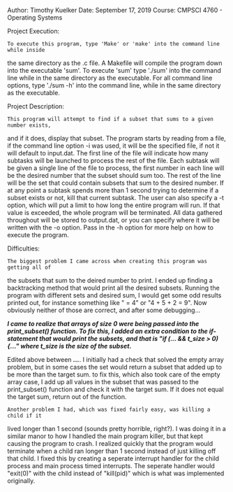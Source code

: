 Author:	Timothy Kuelker
Date:	September 17, 2019
Course:	CMPSCI 4760 - Operating Systems

Project Execution:

	To execute this program, type 'Make' or 'make' into the command line while inside
the same directory as the .c file.  A Makefile will compile the program down into the executable
'sum'.  To execute 'sum' type './sum' into the command line while in the same directory
as the executable.  For all command line options, type './sum -h' into the command line, 
while in the same directory as the executable.


Project Description:

	This program will attempt to find if a subset that sums to a given number exists,
and if it does, display that subset.  The program starts by reading from a file, if
the command line option -i was used, it will be the specified file, if not it will default
to input.dat.  The first line of the file will indicate how many subtasks will be launched
to process the rest of the file.  Each subtask will be given a single line of the file to
process, the first number in each line will be the desired number that the subset should sum
too.  The rest of the line will be the set that could contain subsets that sum to the desired
number.  If at any point a subtask spends more than 1 second trying to determine if a subset
exists or not, kill that current subtask.  The user can also specify a -t option, which
will put a limit to how long the entire program will run.  If that value is exceeded, the
whole program will be terminated.  All data gathered throughout will be stored to output.dat,
or you can specify where it will be written with the -o option.  Pass in the -h option for
more help on how to execute the program.

Difficulties:
	
	The biggest problem I came across when creating this program was getting all of
the subsets that sum to the deired number to print.  I ended up finding a backtracking
method that would print all the desired subsets.  Running the program with different sets
and desired sum, I would get some odd results printed out, for instance something like
" = 4" or "4 + 5 + 2 = 9".  Now obviously neither of those are correct, and after some
debugging...

 ***I came to realize that arrays of size 0 were being passed into the
print_subset() function.  To fix this, I added an extra condition to the if-statement
that would print the subsets, and that is "if (... && t_size > 0){..." where t_size is 
the size of the subset.***

Edited above between ***...***.  I initially had a check that solved the empty array problem,
but in some cases the set would return a subset that added up to be more than the target sum.
to fix this, which also took care of the empty array case, I add up all values in the subset
that was passed to the print_subset() function and check it with the target sum.  If it does
not equal the target sum, return out of the function.

	Another problem I had, which was fixed fairly easy, was killing a child if it
lived longer than 1 second (sounds pretty horrible, right?).  I was doing it in a similar
manor to how I handled the main program killer, but that kept causing the program to crash.
I realized quickly that the program would terminate when a child ran longer than 1 second
instead of just killing off that child.  I fixed this by creating a seperate interrupt handler
for the child process and main process timed interrupts.  The seperate handler would
"exit(0)" with the child instead of "kill(pid)" which is what was implemented originally.

